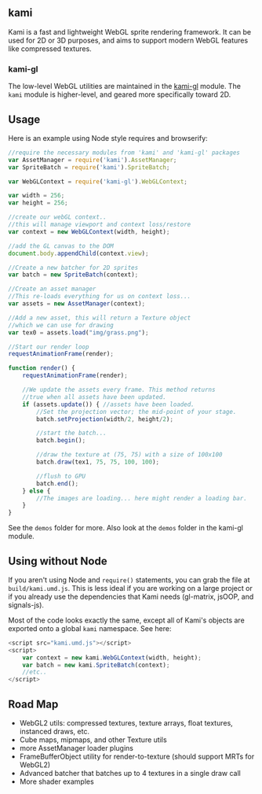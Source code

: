 ## kami

Kami is a fast and lightweight WebGL sprite rendering framework. It can be used for 2D or 3D purposes, and aims to support modern WebGL features like compressed textures.

### kami-gl

The low-level WebGL utilities are maintained in the [kami-gl](https://github.com/mattdesl/kami-gl/) module. The `kami` module is higher-level, and geared more specifically toward 2D.

## Usage

Here is an example using Node style requires and browserify:

```javascript
//require the necessary modules from 'kami' and 'kami-gl' packages
var AssetManager = require('kami').AssetManager;
var SpriteBatch = require('kami').SpriteBatch;

var WebGLContext = require('kami-gl').WebGLContext;

var width = 256;
var height = 256;

//create our webGL context..
//this will manage viewport and context loss/restore
var context = new WebGLContext(width, height);

//add the GL canvas to the DOM
document.body.appendChild(context.view);

//Create a new batcher for 2D sprites
var batch = new SpriteBatch(context);

//Create an asset manager
//This re-loads everything for us on context loss...
var assets = new AssetManager(context);

//Add a new asset, this will return a Texture object 
//which we can use for drawing
var tex0 = assets.load("img/grass.png");

//Start our render loop
requestAnimationFrame(render);

function render() {
	requestAnimationFrame(render);

	//We update the assets every frame. This method returns
	//true when all assets have been updated.
	if (assets.update()) { //assets have been loaded.
		//Set the projection vector; the mid-point of your stage.
		batch.setProjection(width/2, height/2);

		//start the batch...
		batch.begin();

		//draw the texture at (75, 75) with a size of 100x100
		batch.draw(tex1, 75, 75, 100, 100);

		//flush to GPU
		batch.end();
	} else {
		//The images are loading... here might render a loading bar.
	}
}
```

See the `demos` folder for more. Also look at the `demos` folder in the kami-gl module.

## Using without Node

If you aren't using Node and `require()` statements, you can grab the file at `build/kami.umd.js`. This is less ideal if you are working on a large project or if you already use the dependencies that Kami needs (gl-matrix, jsOOP, and signals-js).

Most of the code looks exactly the same, except all of Kami's objects are exported onto a global `kami` namespace. See here:

```javascript
<script src="kami.umd.js"></script>
<script>
	var context = new kami.WebGLContext(width, height);
	var batch = new kami.SpriteBatch(context);
	//etc..
</script>
```

## Road Map

- WebGL2 utils: compressed textures, texture arrays, float textures, instanced draws, etc.
- Cube maps, mipmaps, and other Texture utils
- more AssetManager loader plugins
- FrameBufferObject utility for render-to-texture (should support MRTs for WebGL2)
- Advanced batcher that batches up to 4 textures in a single draw call
- More shader examples